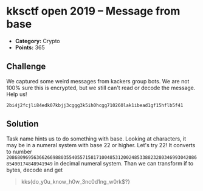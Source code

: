 # kksctf open 2019 – Message from base

* **Category:** Crypto
* **Points:** 365  

## Challenge

We captured some weird messages from kackers group bots. We are not 100% sure this is encrypted, but we still can't read or decode the message. Help us!

`2bi4j2fcjli84edk07kbjj3cggg3k5ih0hcgg710260lak1ibead1gf15hflb5f41`

## Solution

Task name hints us to do something with base. Looking at characters, it may be in a numeral system with base 22 or higher. Let's try 22!
It converts to number `208680969563662669880355405571581710048531200248533882328034699304208685490174848941949` in decimal numeral system. Than we can transform if to bytes, decode and get
>kks{do_y0u_know_h0w_3nc0d1ng_w0rk$?}


